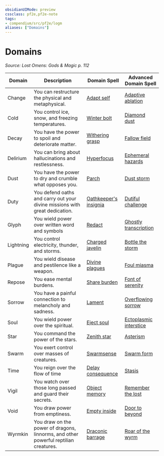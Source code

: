 ```yaml
---
obsidianUIMode: preview
cssclass: pf2e,pf2e-note
tags:
- compendium/src/pf2e/logm
aliases: ["Domains"]
---
```

# Domains  
*Source: Lost Omens: Gods & Magic p. 112*  

| Domain | Description | Domain Spell | Advanced Domain Spell |
|--------|-------------|--------------|-----------------------|
| Change | You can restructure the physical and metaphysical. | [Adapt self](/compendium/spells/adapt-self-logm.md) | [Adaptive ablation](/compendium/spells/adaptive-ablation-logm.md) |
| Cold | You control ice, snow, and freezing temperatures. | [Winter bolt](/compendium/spells/winter-bolt-logm.md) | [Diamond dust](/compendium/spells/diamond-dust-logm.md) |
| Decay | You have the power to spoil and deteriorate matter. | [Withering grasp](/compendium/spells/withering-grasp-logm.md) | [Fallow field](/compendium/spells/fallow-field-logm.md) |
| Delirium | You can bring about hallucinations and restlessness. | [Hyperfocus](/compendium/spells/hyperfocus-logm.md) | [Ephemeral hazards](/compendium/spells/ephemeral-hazards-logm.md) |
| Dust | You have the power to dry and crumble what opposes you. | [Parch](/compendium/spells/parch-logm.md) | [Dust storm](/compendium/spells/dust-storm-logm.md) |
| Duty | You defend oaths and carry out your divine missions with great dedication. | [Oathkeeper's insignia](/compendium/spells/oathkeepers-insignia-logm.md) | [Dutiful challenge](/compendium/spells/dutiful-challenge-logm.md) |
| Glyph | You wield power over written word and symbols | [Redact](/compendium/spells/redact-logm.md) | [Ghostly transcription](/compendium/spells/ghostly-transcription-logm.md) |
| Lightning | You control electricity, thunder, and storms. | [Charged javelin](/compendium/spells/charged-javelin-logm.md) | [Bottle the storm](/compendium/spells/bottle-the-storm-logm.md) |
| Plague | You wield disease and pestilence like a weapon. | [Divine plagues](/compendium/spells/divine-plagues-logm.md) | [Foul miasma](/compendium/spells/foul-miasma-logm.md) |
| Repose | You ease mental burdens. | [Share burden](/compendium/spells/share-burden-logm.md) | [Font of serenity](/compendium/spells/font-of-serenity-logm.md) |
| Sorrow | You have a painful connection to melancholy and sadness. | [Lament](/compendium/spells/lament-logm.md) | [Overflowing sorrow](/compendium/spells/overflowing-sorrow-logm.md) |
| Soul | You wield power over the spiritual. | [Eject soul](/compendium/spells/eject-soul-logm.md) | [Ectoplasmic interstice](/compendium/spells/ectoplasmic-interstice-logm.md) |
| Star | You command the power of the stars. | [Zenith star](/compendium/spells/zenith-star-logm.md) | [Asterism](/compendium/spells/asterism-logm.md) |
| Swarm | You exert control over masses of creatures. | [Swarmsense](/compendium/spells/swarmsense-logm.md) | [Swarm form](/compendium/spells/swarm-form-logm.md) |
| Time | You reign over the flow of time | [Delay consequence](/compendium/spells/delay-consequence-logm.md) | [Stasis](/compendium/spells/stasis-logm.md) |
| Vigil | You watch over those long passed and guard their secrets. | [Object memory](/compendium/spells/object-memory-logm.md) | [Remember the lost](/compendium/spells/remember-the-lost-logm.md) |
| Void | You draw power from emptiness. | [Empty inside](/compendium/spells/empty-inside-logm.md) | [Door to beyond](/compendium/spells/door-to-beyond-logm.md) |
| Wyrmkin | You draw on the power of dragons, linnorms, and other powerful reptilian creatures. | [Draconic barrage](/compendium/spells/draconic-barrage-logm.md) | [Roar of the wyrm](/compendium/spells/roar-of-the-wyrm-logm.md) |